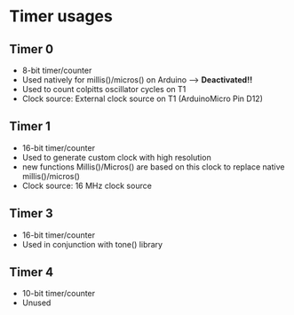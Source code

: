 # Timer usages

## Timer 0
- 8-bit timer/counter
- Used natively for millis()/micros() on Arduino --> **Deactivated!!**
- Used to count colpitts oscillator cycles on  T1
- Clock source: External clock source on T1 (ArduinoMicro Pin D12)

## Timer 1
- 16-bit timer/counter
- Used to generate custom clock with high resolution
- new functions Millis()/Micros() are based on this clock to replace native millis()/micros()
- Clock source: 16 MHz clock source

## Timer 3
- 16-bit timer/counter
- Used in conjunction with tone() library

## Timer 4
- 10-bit timer/counter
- Unused
